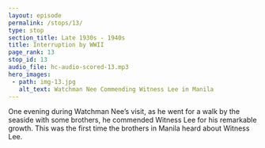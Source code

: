 ```yaml
---
layout: episode
permalink: /stops/13/
type: stop
section_title: Late 1930s - 1940s
title: Interruption by WWII
page_rank: 13
stop_id: 13
audio_file: hc-audio-scored-13.mp3
hero_images:
 - path: img-13.jpg
   alt_text: Watchman Nee Commending Witness Lee in Manila
---
```


One evening during Watchman Nee’s visit, as he went for a walk by the seaside with some brothers, he commended Witness Lee for his remarkable growth. This was the first time the brothers in Manila heard about Witness Lee.  

<!--- TRANSCRIPT
One evening while he was in Manila, Brother Nee went for a walk by the seaside with some brothers. During their fellowship, he cheerfully shared, “I met a brother in northern China with a very bright spiritual future.” Brother Nee was referring to Witness Lee. He continued, “His spiritual growth is extraordinary. Others grow as if crawling, but he is flying. I gave him a Bible with notes…”

Thus, 1937 marked the first time the brothers in Manila heard about Witness Lee. Brother Lee was saved in the northern city of Chefoo in April 1925. By June 1932, he met Watchman Nee for the first time in Chefoo when Nee accepted his invitation to visit. A year later, in 1933, after much prayer and seeking before the Lord, Witness Lee dropped his job and his own spiritual work in Chefoo to join Watchman Nee's work in Shanghai. He had seen the light from the book of Acts that there is only one work, one flow, in the Lord’s recovery. Thus, he willingly and gladly handed himself over to do the same work with Watchman Nee.


當倪弟兄在馬尼拉期間，有一晚上，同幾位弟兄到海邊散步。在說話交通中，他很喜樂的說，「我在北方碰到一位很有屬靈前途的弟兄。」他是指著李常受。他繼續說，「他屬靈的長進是特別的，別人的長進是爬的，但他是飛的，我送他一部聖經註解…」

馬尼拉的弟兄們於1937年頭一次聽到關於李常受。李弟兄於1925年四月在北方煙台得救。他於1932年六月第一次碰見倪柝聲。當時倪弟兄接受他的邀請來訪問。一年後即1933年，李常受在主面前極力禱告和尋求後便放下職業以及他在煙台的屬靈工作，然後到上海參於倪柝聲的工作。他從使徒行傳得著亮光，看見主的恢復只有一個工作，一個流。因此，他歡喜自願把自己交出來跟倪柝聲作同樣的工作。
-->